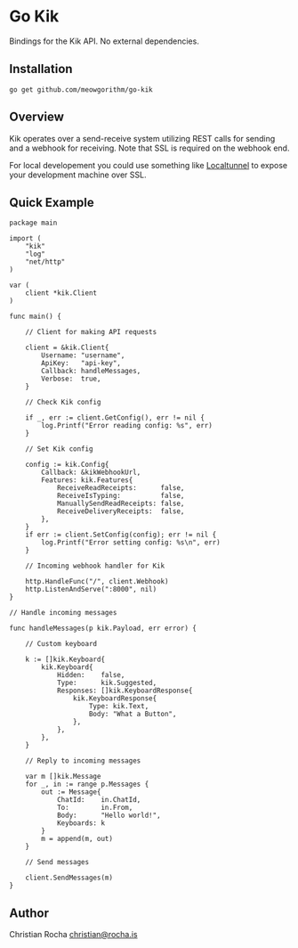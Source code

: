 # Go Kik

Bindings for the Kik API. No external dependencies.

## Installation

    go get github.com/meowgorithm/go-kik

## Overview

Kik operates over a send-receive system utilizing REST calls for sending and a
webhook for receiving. Note that SSL is required on the webhook end.

For local developement you could use something like [Localtunnel][lt] to expose
your development machine over SSL.

[lt]: http://localtunnel.me/

## Quick Example

    package main

    import (
        "kik"
        "log"
        "net/http"
    )

    var (
        client *kik.Client
    )

    func main() {

        // Client for making API requests

        client = &kik.Client{
            Username: "username",
            ApiKey:   "api-key",
            Callback: handleMessages,
            Verbose:  true,
        }

        // Check Kik config

        if _, err := client.GetConfig(), err != nil {
            log.Printf("Error reading config: %s", err)
        }

        // Set Kik config

        config := kik.Config{
            Callback: &kikWebhookUrl,
            Features: kik.Features{
                ReceiveReadReceipts:      false,
                ReceiveIsTyping:          false,
                ManuallySendReadReceipts: false,
                ReceiveDeliveryReceipts:  false,
            },
        }
        if err := client.SetConfig(config); err != nil {
            log.Printf("Error setting config: %s\n", err)
        }

        // Incoming webhook handler for Kik

        http.HandleFunc("/", client.Webhook)
        http.ListenAndServe(":8000", nil)
    }

    // Handle incoming messages

    func handleMessages(p kik.Payload, err error) {

        // Custom keyboard

        k := []kik.Keyboard{
            kik.Keyboard{
                Hidden:    false,
                Type:      kik.Suggested,
                Responses: []kik.KeyboardResponse{
                    kik.KeyboardResponse{
                        Type: kik.Text,
                        Body: "What a Button",
                    },
                },
            },
        }

        // Reply to incoming messages

        var m []kik.Message
        for _, in := range p.Messages {
            out := Message{
                ChatId:    in.ChatId,
                To:        in.From,
                Body:      "Hello world!",
                Keyboards: k
            }
            m = append(m, out)
        }

        // Send messages

        client.SendMessages(m)
    }

## Author

Christian Rocha <christian@rocha.is>
